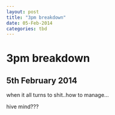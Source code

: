 ```yaml
---
layout: post
title: "3pm breakdown"
date: 05-Feb-2014
categories: tbd
---
```


# 3pm breakdown

## 5th February 2014

when it all turns to shit..how to manage...

hive mind???
